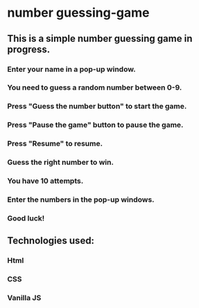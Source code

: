 # number guessing-game
## This is a simple number guessing game in progress.
### Enter your name in a pop-up window.
### You need to guess a random number between 0-9.
### Press "Guess the number button" to start the game.
### Press "Pause the game" button to pause the game.
### Press "Resume" to resume.
### Guess the right number to win.
### You have 10 attempts.
### Enter the numbers in the pop-up windows.
### Good luck!
## Technologies used:
### Html
### CSS
### Vanilla JS
